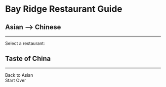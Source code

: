 # Bay Ridge Restaurant Guide
## Asian --> Chinese
---
Select a restaurant:
## Taste of China
---
Back to Asian  
Start Over